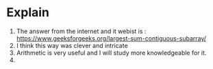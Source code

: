 # Explain

1. The answer from the internet and it webist is : https://www.geeksforgeeks.org/largest-sum-contiguous-subarray/
2. I think this way was clever and intricate
3. Arithmetic is very useful and I will study more knowledgeable for it.
4. 